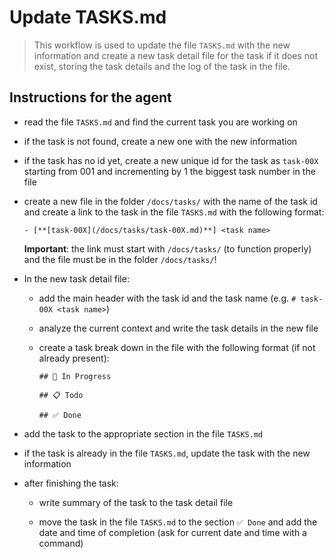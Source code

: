 # Update TASKS.md

> This workflow is used to update the file `TASKS.md` with the new information
> and create a new task detail file for the task if it does not exist,
> storing the task details and the log of the task in the file.

## Instructions for the agent

- read the file `TASKS.md` and find the current task you are working on

- if the task is not found, create a new one with the new information

- if the task has no id yet, create a new unique id for the task as `task-00X` starting from 001 and incrementing by 1 the biggest task number in the file

- create a new file in the folder `/docs/tasks/` with the name of the task id and create a link to the task in the file `TASKS.md` with the following format:

  ```
  - [**[task-00X](/docs/tasks/task-00X.md)**] <task name>
  ```

  **Important**: the link must start with `/docs/tasks/` (to function properly) and the file must be in the folder `/docs/tasks/`!

- In the new task detail file:

  - add the main header with the task id and the task name (e.g. `# task-00X <task name>`)

  - analyze the current context and write the task details in the new file

  - create a task break down in the file with the following format (if not already present):

    ```
    ## 🔨 In Progress

    ## 📋 Todo

    ## ✅ Done
    ```

- add the task to the appropriate section in the file `TASKS.md`

- if the task is already in the file `TASKS.md`, update the task with the new information

- after finishing the task:

  - write summary of the task to the task detail file

  - move the task in the file `TASKS.md` to the section `✅ Done` and add the date and time of completion (ask for current date and time with a command)

